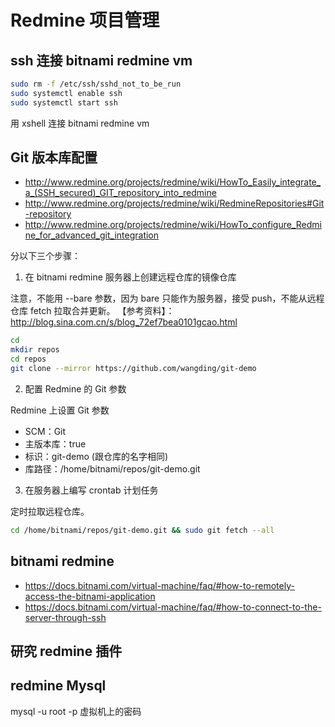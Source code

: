 # Redmine 项目管理

## ssh 连接 bitnami redmine vm

```bash
sudo rm -f /etc/ssh/sshd_not_to_be_run
sudo systemctl enable ssh
sudo systemctl start ssh
```

用 xshell 连接 bitnami redmine vm

## Git 版本库配置

- http://www.redmine.org/projects/redmine/wiki/HowTo_Easily_integrate_a_(SSH_secured)_GIT_repository_into_redmine
- http://www.redmine.org/projects/redmine/wiki/RedmineRepositories#Git-repository
- http://www.redmine.org/projects/redmine/wiki/HowTo_configure_Redmine_for_advanced_git_integration

分以下三个步骤：

1. 在 bitnami redmine 服务器上创建远程仓库的镜像仓库

注意，不能用 --bare 参数，因为 bare 只能作为服务器，接受 push，不能从远程仓库 fetch 拉取合并更新。
【参考资料】：http://blog.sina.com.cn/s/blog_72ef7bea0101gcao.html

```bash
cd
mkdir repos
cd repos
git clone --mirror https://github.com/wangding/git-demo
```

2. 配置 Redmine 的 Git 参数

Redmine 上设置 Git 参数

- SCM：Git
- 主版本库：true
- 标识：git-demo (跟仓库的名字相同)
- 库路径：/home/bitnami/repos/git-demo.git

3. 在服务器上编写 crontab 计划任务

定时拉取远程仓库。

```bash
cd /home/bitnami/repos/git-demo.git && sudo git fetch --all
```

## bitnami redmine

- https://docs.bitnami.com/virtual-machine/faq/#how-to-remotely-access-the-bitnami-application
- https://docs.bitnami.com/virtual-machine/faq/#how-to-connect-to-the-server-through-ssh

## 研究 redmine 插件

## redmine Mysql

mysql -u root -p 虚拟机上的密码

